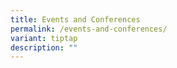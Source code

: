 ```yaml
---
title: Events and Conferences
permalink: /events-and-conferences/
variant: tiptap
description: ""
---
```

